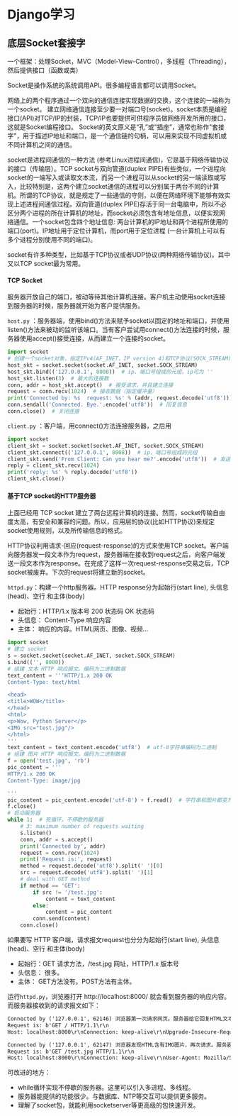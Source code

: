 # Django学习

## 底层Socket套接字

一个框架：处理Socket，MVC（Model-View-Control），多线程（Threading），然后提供接口（函数或类）

Socket是操作系统的系统调用API。很多编程语言都可以调用Socket。

网络上的两个程序通过一个双向的通信连接实现数据的交换，这个连接的一端称为一个socket。
建立网络通信连接至少要一对端口号(socket)。socket本质是编程接口(API)对TCP/IP的封装，TCP/IP也要提供可供程序员做网络开发所用的接口，这就是Socket编程接口。
Socket的英文原义是“孔”或“插座”，通常也称作"套接字"，用于描述IP地址和端口，是一个通信链的句柄，可以用来实现不同虚拟机或不同计算机之间的通信。

socket是进程间通信的一种方法 (参考Linux进程间通信)，它是基于网络传输协议的接口（传输层）。TCP socket与双向管道(duplex PIPE)有些类似，一个进程向socket的一端写入或读取文本流，而另一个进程可以从socket的另一端读取或写入，比较特别是，这两个建立socket通信的进程可以分别属于两台不同的计算机。所谓的TCP协议，就是规定了一些通信的守则，以便在网络环境下能够有效实现上述进程间通信过程。双向管道(duplex PIPE)存活于同一台电脑中，所以不必区分两个进程的所在计算机的地址，而socket必须包含有地址信息，以便实现网络通信。一个socket包含四个地址信息: 两台计算机的IP地址和两个进程所使用的端口(port)。IP地址用于定位计算机，而port用于定位进程 (一台计算机上可以有多个进程分别使用不同的端口)。

socket有许多种类型，比如基于TCP协议或者UDP协议(两种网络传输协议)。其中又以TCP socket最为常用。

#### TCP Socket

服务器开放自己的端口，被动等待其他计算机连接。客户机主动使用socket连接到服务器的时候，服务器就开始为客户提供服务。

`host.py` ：服务器端，使用bind()方法来赋予socket以固定的地址和端口，并使用listen()方法来被动的监听该端口。当有客户尝试用connect()方法连接的时候，服务器使用accept()接受连接，从而建立一个连接的socket。

```python
import socket
# 创建一个socket对象，指定IPv4(AF_INET，IP version 4)和TCP协议(SOCK_STREAM)
host_skt = socket.socket(socket.AF_INET, socket.SOCK_STREAM)
host_skt.bind(('127.0.0.1', 8008))  # ip、端口号组成的元组。ip可为 ''
host_skt.listen(3)  # 最大的连接数
conn, addr = host_skt.accept()  # 接受请求，并且建立连接
request = conn.recv(1024)  # 接收数据（指定缓冲量）
print('Connected by: %s  request: %s' % (addr, request.decode('utf8')))
conn.sendall('Connected. Bye.'.encode('utf8'))  # 回复信息
conn.close()  # 关闭连接
```

`client.py` ：客户端，用connect()方法连接服务器，之后用

```python
import socket
client_skt = socket.socket(socket.AF_INET, socket.SOCK_STREAM)
client_skt.connect(('127.0.0.1', 8008))  # ip、端口号组成的元组
client_skt.send('From Client: Can you hear me?'.encode('utf8'))  # 发送信息
reply = client_skt.recv(1024)
print('reply: %s' % reply.decode('utf8'))
client_skt.close()
```

#### 基于TCP socket的HTTP服务器

上面已经用 TCP socket 建立了两台远程计算机的连接。然而，socket传输自由度太高，有安全和兼容的问题。所以，应用层的协议(比如HTTP协议)来规定socket使用规则，以及所传输信息的格式。

HTTP协议利用请求-回应(request-response)的方式来使用TCP socket。客户端向服务器发一段文本作为request，服务器端在接收到request之后，向客户端发送一段文本作为response。在完成了这样一次request-response交易之后，TCP socket被废弃。下次的request将建立新的socket。

`httpd.py`：构建一个http服务器。HTTP response分为起始行(start line), 头信息(head)、空行 和主体(body)

- 起始行：HTTP/1.x 版本号 200 状态码 OK 状态码
- 头信息： Content-Type 响应内容
- 主体： 响应的内容。HTML网页、图像、视频…

```python
import socket
# 建立 socket
s = socket.socket(socket.AF_INET, socket.SOCK_STREAM)
s.bind(('', 8000))
# 组建 文本 HTTP 响应报文。编码为二进制数据
text_content = '''HTTP/1.x 200 OK
Content-Type: text/html

<head>
<title>WOW</title>
</head>
<html>
<p>Wow, Python Server</p>
<IMG src="test.jpg"/>
</html>
'''
text_content = text_content.encode('utf8')  # utf-8字符串编码为二进制
# 组建 图片 HTTP 响应报文。编码为二进制数据
f = open('test.jpg', 'rb')
pic_content = '''
HTTP/1.x 200 OK
Content-Type: image/jpg

'''
pic_content = pic_content.encode('utf-8') + f.read()  # 字符串和图片都变为二进制流
f.close()
# 启动服务器
while 1:  # 死循环，不停歇的服务器
    # 3: maximum number of requests waiting
    s.listen()
    conn, addr = s.accept()
    print('Connected by', addr)
    request = conn.recv(1024)
    print('Request is:', request)
    method = request.decode('utf8').split(' ')[0]
    src = request.decode('utf8').split(' ')[1]
    # deal with GET method
    if method == 'GET':
        if src != '/test.jpg':
            content = text_content
        else:
            content = pic_content
        conn.send(content)
    conn.close()
```

如果要写 HTTP 客户端，请求报文request也分分为起始行(start line), 头信息(head)、空行 和主体(body)

- 起始行：GET 请求方法，/test.jpg 网址，HTTP/1.x 版本号
- 头信息： 很多。
- 主体： GET方法没有。POST方法有主体。

运行`httpd.py`，浏览器打开 http://localhost:8000/ 就会看到服务器的响应内容。而服务器接收到的请求报文如下：

```XML
Connected by ('127.0.0.1', 62146) 浏览器第一次请求网页。服务器给它回复HTML文本。
Request is: b'GET / HTTP/1.1\r\n
Host: localhost:8000\r\nConnection: keep-alive\r\nUpgrade-Insecure-Requests: 1\r\nUser-Agent: Mozilla/5.0 (Windows NT 6.1; Win64; x64) AppleWebKit/537.36 (KHTML, like Gecko) Chrome/53.0.2785.116 Safari/537.36\r\nAccept: text/html,application/xhtml+xml,application/xml;q=0.9,image/webp,*/*;q=0.8\r\nAccept-Encoding: gzip, deflate, sdch\r\nAccept-Language: zh-CN,zh;q=0.8\r\n\r\n'

Connected by ('127.0.0.1', 62147) 浏览器发现HTML含有IMG图片，再次请求。服务器回复图片
Request is: b'GET /test.jpg HTTP/1.1\r\n
Host: localhost:8000\r\nConnection: keep-alive\r\nUser-Agent: Mozilla/5.0 (Windows NT 6.1; Win64; x64) AppleWebKit/537.36 (KHTML, like Gecko) Chrome/53.0.2785.116 Safari/537.36\r\nAccept: image/webp,image/*,*/*;q=0.8\r\nReferer: http://localhost:8000/\r\nAccept-Encoding: gzip, deflate, sdch\r\nAccept-Language: zh-CN,zh;q=0.8\r\n\r\n'
```

可改进的地方：

- while循环实现不停歇的服务器。这里可以引入多进程、多线程。
- 服务器能提供的功能很少。与数据库、NTP等交互可以提供更多服务。
- 理解了socket包，就能利用socketserver等更高级的包快速开发。

